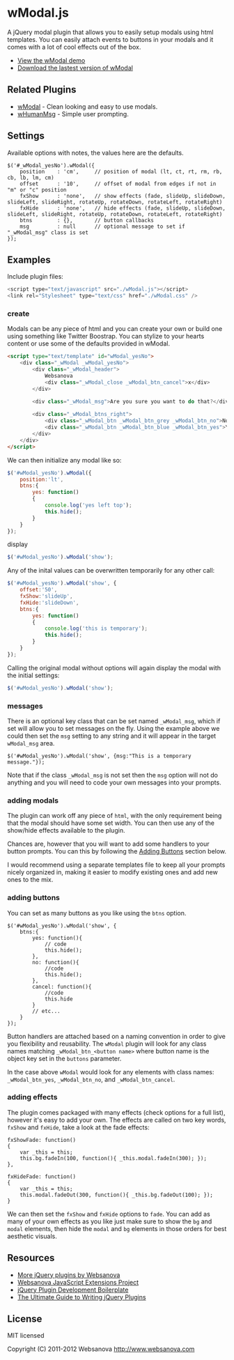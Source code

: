 # wModal.js

A jQuery modal plugin that allows you to easily setup modals using html templates.  You can easily attach events to buttons in your modals and it comes with a lot of cool effects out of the box.

* [View the wModal demo](http://wmodal.websanova.com)
* [Download the lastest version of wModal](https://github.com/websanova/wModal/tags)


## Related Plugins

* [wModal](http://wmodal.websanova.com) - Clean looking and easy to use modals.
* [wHumanMsg](http://whumanmsg.websanova.com) - Simple user prompting.


## Settings

Available options with notes, the values here are the defaults.

```
$('#_wModal_yesNo').wModal({
    position    : 'cm',     // position of modal (lt, ct, rt, rm, rb, cb, lb, lm, cm)
    offset      : '10',     // offset of modal from edges if not in "m" or "c" position
    fxShow      : 'none',   // show effects (fade, slideUp, slideDown, slideLeft, slideRight, rotateUp, rotateDown, rotateLeft, rotateRight)
    fxHide      : 'none',   // hide effects (fade, slideUp, slideDown, slideLeft, slideRight, rotateUp, rotateDown, rotateLeft, rotateRight)
    btns        : {},       // button callbacks
    msg         : null      // optional message to set if "_wModal_msg" class is set
});
```


## Examples

Include plugin files:

```js
<script type="text/javascript" src="./wModal.js"></script>
<link rel="Stylesheet" type="text/css" href="./wModal.css" />
```

### create

Modals can be any piece of html and you can create your own or build one using something like Twitter Boostrap.  You can stylize to your hearts content or use some of the defaults provided in wModal.

```html
<script type="text/template" id="wModal_yesNo">
    <div class="_wModal _wModal_yesNo">
        <div class="_wModal_header">
            Websanova
            <div class="_wModal_close _wModal_btn_cancel">x</div>
        </div>

        <div class="_wModal_msg">Are you sure you want to do that?</div>
        
        <div class="_wModal_btns_right">
            <div class="_wModal_btn _wModal_btn_grey _wModal_btn_no">No</div>
            <div class="_wModal_btn _wModal_btn_blue _wModal_btn_yes">Yes</div>
        </div>
    </div>
</script>
```

We can then initialize any modal like so:

```js
$('#wModal_yesNo').wModal({
    position:'lt',
    btns:{
        yes: function()
        {
            console.log('yes left top');
            this.hide();
        }
    }
});
```

display

```js
$('#wModal_yesNo').wModal('show');
```

Any of the inital values can be overwritten temporarily for any other call:

```js
$('#wModal_yesNo').wModal('show', {
    offset:'50',
    fxShow:'slideUp',
    fxHide:'slideDown',
    btns:{
        yes: function()
        {
            console.log('this is temporary');
            this.hide();
        }
    }
});
```

Calling the original modal without options will again display the modal with the initial settings:

```js
$('#wModal_yesNo').wModal('show');
```


### messages

There is an optional key class that can be set named `_wModal_msg`, which if set will allow you to set messages on the fly. Using the example above we could then set the `msg` setting to any string and it will appear in the target `wModal_msg` area.

```
$('#wModal_yesNo').wModal('show', {msg:"This is a temporary message."});
```

Note that if the class `_wModal_msg` is not set then the `msg` option will not do anything and you will need to code your own messages into your prompts.


### adding modals

The plugin can work off any piece of `html`, with the only requirement being that the modal should have some set width.  You can then use any of the show/hide effects available to the plugin.

Chances are, however that you will want to add some handlers to your button prompts.  You can this by following the [Adding Buttons](https://github.com/websanova/wModal#addingbuttons) section below.

I would recommend using a separate templates file to keep all your prompts nicely organized in, making it easier to modify existing ones and add new ones to the mix.


### adding buttons

You can set as many buttons as you like using the `btns` option.

```
$('#wModal_yesNo').wModal('show', {
    btns:{
        yes: function(){
            // code
            this.hide();
        },
        no: function(){
            //code
            this.hide();
        },
        cancel: function(){
            //code
            this.hide
        }
        // etc...
    }
});
```

Button handlers are attached based on a naming convention in order to give you flexibility and reusability.  The `wModal` plugin will look for any class names matching `_wModal_btn_<button name>` where  button name is the object key set in the `buttons` parameter.

In the case above `wModal` would look for any elements with class names: `_wModal_btn_yes`, `_wModal_btn_no`, and `_wModal_btn_cancel`.


### adding effects

The plugin comes packaged with many effects (check options for a full list), however it's easy to add your own.  The effects are called on two key words, `fxShow` and `fxHide`, take a look at the fade effects:

```
fxShowFade: function()
{
    var _this = this;
    this.bg.fadeIn(100, function(){ _this.modal.fadeIn(300); });
},

fxHideFade: function()
{
    var _this = this;
    this.modal.fadeOut(300, function(){ _this.bg.fadeOut(100); });
}
```

We can then set the `fxShow` and `fxHide` options to `fade`.  You can add as many of your own effects as you like just make sure to show the `bg` and `modal` elements, then hide the `modal` and `bg` elements in those orders for best aesthetic visuals.


## Resources

* [More jQuery plugins by Websanova](http://websanova.com/plugins)
* [Websanova JavaScript Extensions Project](http://websanova.com/extensions)
* [jQuery Plugin Development Boilerplate](http://wboiler.websanova.com)
* [The Ultimate Guide to Writing jQuery Plugins](http://www.websanova.com/blog/jquery/the-ultimate-guide-to-writing-jquery-plugins)


## License

MIT licensed

Copyright (C) 2011-2012 Websanova http://www.websanova.com
